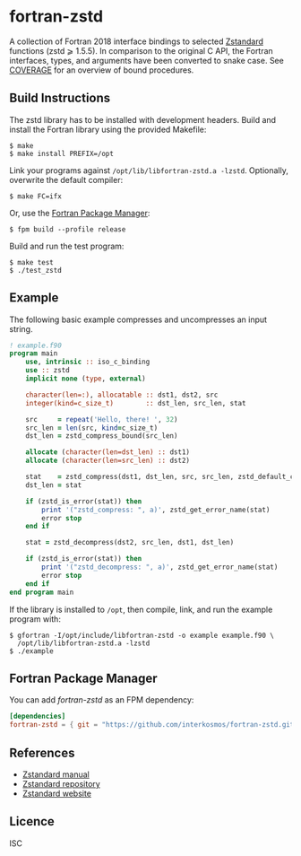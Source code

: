 # fortran-zstd

A collection of Fortran 2018 interface bindings to selected
[Zstandard](http://www.zstd.net/) functions (zstd ⩾ 1.5.5). In comparison to
the original C API, the Fortran interfaces, types, and arguments have been
converted to snake case. See [COVERAGE](COVERAGE.md) for an overview of bound
procedures.

## Build Instructions

The zstd library has to be installed with development headers. Build and
install the Fortran library using the provided Makefile:

```
$ make
$ make install PREFIX=/opt
```

Link your programs against `/opt/lib/libfortran-zstd.a -lzstd`. Optionally,
overwrite the default compiler:

```
$ make FC=ifx
```

Or, use the [Fortran Package Manager](https://github.com/fortran-lang/fpm):

```
$ fpm build --profile release
```

Build and run the test program:

```
$ make test
$ ./test_zstd
```

## Example

The following basic example compresses and uncompresses an input string.

```fortran
! example.f90
program main
    use, intrinsic :: iso_c_binding
    use :: zstd
    implicit none (type, external)

    character(len=:), allocatable :: dst1, dst2, src
    integer(kind=c_size_t)        :: dst_len, src_len, stat

    src     = repeat('Hello, there! ', 32)
    src_len = len(src, kind=c_size_t)
    dst_len = zstd_compress_bound(src_len)

    allocate (character(len=dst_len) :: dst1)
    allocate (character(len=src_len) :: dst2)

    stat    = zstd_compress(dst1, dst_len, src, src_len, zstd_default_c_level())
    dst_len = stat

    if (zstd_is_error(stat)) then
        print '("zstd_compress: ", a)', zstd_get_error_name(stat)
        error stop
    end if

    stat = zstd_decompress(dst2, src_len, dst1, dst_len)

    if (zstd_is_error(stat)) then
        print '("zstd_decompress: ", a)', zstd_get_error_name(stat)
        error stop
    end if
end program main
```

If the library is installed to `/opt`, then compile, link, and run the example
program with:

```
$ gfortran -I/opt/include/libfortran-zstd -o example example.f90 \
  /opt/lib/libfortran-zstd.a -lzstd
$ ./example
```

## Fortran Package Manager

You can add *fortran-zstd* as an FPM dependency:

```toml
[dependencies]
fortran-zstd = { git = "https://github.com/interkosmos/fortran-zstd.git" }
```

## References

* [Zstandard manual](http://facebook.github.io/zstd/zstd_manual.html)
* [Zstandard repository](https://github.com/facebook/zstd)
* [Zstandard website](http://www.zstd.net/)

## Licence

ISC
